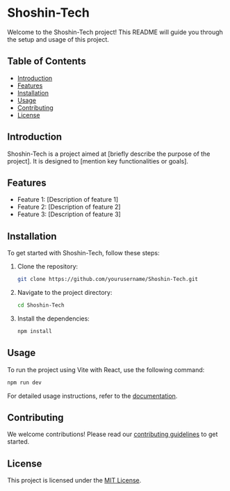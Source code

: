 # Shoshin-Tech

Welcome to the Shoshin-Tech project! This README will guide you through the setup and usage of this project.

## Table of Contents

- [Introduction](#introduction)
- [Features](#features)
- [Installation](#installation)
- [Usage](#usage)
- [Contributing](#contributing)
- [License](#license)

## Introduction

Shoshin-Tech is a project aimed at [briefly describe the purpose of the project]. It is designed to [mention key functionalities or goals].

## Features

- Feature 1: [Description of feature 1]
- Feature 2: [Description of feature 2]
- Feature 3: [Description of feature 3]

## Installation

To get started with Shoshin-Tech, follow these steps:

1. Clone the repository:
   ```bash
   git clone https://github.com/yourusername/Shoshin-Tech.git
   ```
2. Navigate to the project directory:
   ```bash
   cd Shoshin-Tech
   ```
3. Install the dependencies:
   ```bash
   npm install
   ```

## Usage

To run the project using Vite with React, use the following command:
```bash
npm run dev
```

For detailed usage instructions, refer to the [documentation](link-to-documentation).

## Contributing

We welcome contributions! Please read our [contributing guidelines](link-to-contributing-guidelines) to get started.

## License

This project is licensed under the [MIT License](link-to-license).
